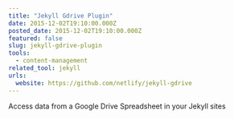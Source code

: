 ```yaml
---
title: "Jekyll Gdrive Plugin"
date: 2015-12-02T19:10:00.000Z
posted_date: 2015-12-02T19:10:00.000Z
featured: false
slug: jekyll-gdrive-plugin
tools: 
  - content-management
related_tool: jekyll
urls:
  website: https://github.com/netlify/jekyll-gdrive
---
```

Access data from a Google Drive Spreadsheet in your Jekyll sites




